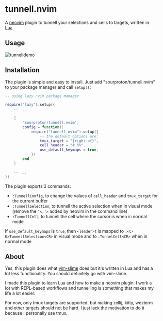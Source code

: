 # tunnell.nvim

A [neovim](https://neovim.io/) plugin to tunnell your selections and cells to targets, written in [Lua](https://www.lua.org/).

## Usage

![tunnelldemo](demo/tunneldemo.gif)

## Installation

The plugin is simple and easy to install. Just add "sourproton/tunnell.nvim" to your package manager and call `setup()`:

```lua
-- using lazy.nvim package manager

require("lazy").setup({
    -- ...

    {
        "sourproton/tunnell.nvim",
        config = function()
            require("tunnell.nvim").setup({
                -- the default options are:
                tmux_target = "{right-of}",
                cell_header = "# %%",
                use_default_keymaps = true,
            })
        end
    }

    -- ...
})
```

The plugin exports 3 commands:

- `:TunnellConfig`, to change the values of `cell_header` and `tmux_target` for the current buffer
- `:TunnellSelection`, to tunnell the active selection when in visual mode (remove the `'<,'>` added by neovim in the command line)
- `:TunnellCell`, to tunnell the cell where the cursor is when in normal mode

If `use_default_keymaps` is `true`, then `<leader>t` is mapped to `:<C-U>TunnellSelection<CR>` in visual mode and to `:TunnelCell<CR>` when in normal mode

## About

Yes, this plugin does what [vim-slime](https://github.com/jpalardy/vim-slime) does but it's written in Lua and has a lot less functionality. You should definitely go with vim-slime.

I made this plugin to learn Lua and how to make a neovim plugin. I work a lot with REPL-based workflows and tunnelling is something that makes my life a lot easier.

For now, only tmux targets are supported, but making zellij, kitty, wezterm and other targets should not be hard. I just lack the motivation to do it because I personally use tmux.
